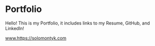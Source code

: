 # Portfolio
Hello! This is my Portfolio, it includes links to my Resume, GitHub, and LinkedIn!

www.https://solomontyk.com
